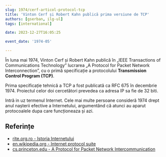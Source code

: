 ```yaml
---
slug: 1974/cerf-articol-protocol-tcp
title: 'Vinton Cerf și Robert Kahn publică prima versiune de TCP'
authors: [gserban, ilg-ul]
tags: [international]

date: 2023-12-27T16:05:25

event_date: '1974-05'

---
```


În luna mai 1974, Vinton Cerf și Robert Kahn publică în
„IEEE Transactions of Communications Technology” lucrarea
„A Protocol for Packet Network Interconnection”, cu o primă specificație
a protocolului **Transmission Control Program (TCP)**.

<!-- truncate -->

Prima specificație tehnică a TCP a fost publicată ca RFC 675 în decembrie
1974. Proiectul celor doi cercetători prevedea ca adresa IP sa fie de 32 biti.

Intră in uz termenul Internet. Cele mai multe persoane consideră 1974 drept
anul nașterii efective a Internetului, argumentând că atunci au aparut
protocoalele dupa care funcționeaza și azi.

## Referințe

- [rite.org.ro - Istoria Internetului](https://rite.org.ro/istoria-internetului/)
- [en.wikipedia.org - Internet protocol suite](https://en.wikipedia.org/wiki/Internet_protocol_suite)
- [cs.princeton.edu - A Protocol for Packet Network Intercommunication](https://www.cs.princeton.edu/courses/archive/fall06/cos561/papers/cerf74.pdf)

